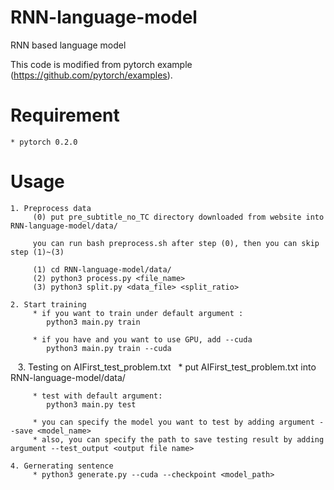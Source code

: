 # RNN-language-model
RNN based language model

This code is modified from pytorch example (https://github.com/pytorch/examples).

# Requirement
    * pytorch 0.2.0
# Usage
    1. Preprocess data
         (0) put pre_subtitle_no_TC directory downloaded from website into RNN-language-model/data/
        
         you can run bash preprocess.sh after step (0), then you can skip step (1)~(3)
        
         (1) cd RNN-language-model/data/ 
         (2) python3 process.py <file_name>
         (3) python3 split.py <data_file> <split_ratio>
        
    2. Start training
         * if you want to train under default argument :
            python3 main.py train 
        
         * if you have and you want to use GPU, add --cuda
            python3 main.py train --cuda
            
    3. Testing on AIFirst_test_problem.txt
         * put AIFirst_test_problem.txt into RNN-language-model/data/
        
         * test with default argument:
            python3 main.py test

         * you can specify the model you want to test by adding argument --save <model_name>
         * also, you can specify the path to save testing result by adding argument --test_output <output file name>
    
    4. Gernerating sentence
         * python3 generate.py --cuda --checkpoint <model_path>
            
